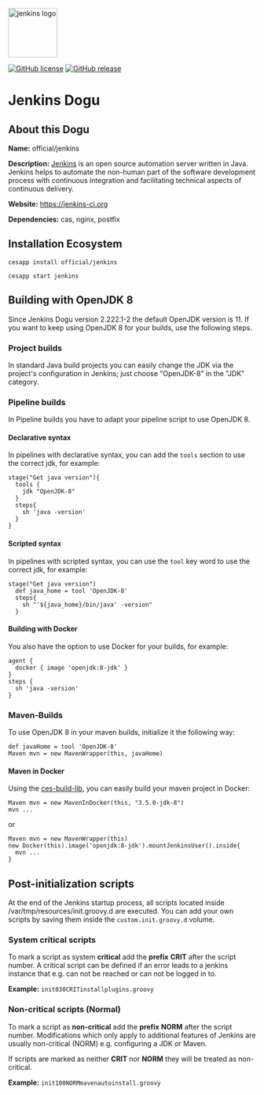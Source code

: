 <img src="https://cloudogu.com/images/dogus/jenkins.png" alt="jenkins logo" height="100px">


[![GitHub license](https://img.shields.io/github/license/cloudogu/jenkins.svg)](https://github.com/cloudogu/jenkins/blob/master/LICENSE)
[![GitHub release](https://img.shields.io/github/release/cloudogu/jenkins.svg)](https://github.com/cloudogu/jenkins/releases)

# Jenkins Dogu

## About this Dogu

**Name:** official/jenkins

**Description:** [Jenkins](https://en.wikipedia.org/wiki/Jenkins_(software)) is an open source automation server written in Java. Jenkins helps to automate the non-human part of the software development process with continuous integration and facilitating technical aspects of continuous delivery.

**Website:** https://jenkins-ci.org

**Dependencies:** cas, nginx, postfix

## Installation Ecosystem
```
cesapp install official/jenkins

cesapp start jenkins
```

## Building with OpenJDK 8

Since Jenkins Dogu version 2.222.1-2 the default OpenJDK version is 11. If you want to keep using OpenJDK 8 for your builds, use the following steps.

### Project builds

In standard Java build projects you can easily change the JDK via the project's configuration in Jenkins; just choose "OpenJDK-8" in the "JDK" category.

### Pipeline builds

In Pipeline builds you have to adapt your pipeline script to use OpenJDK 8.

#### Declarative syntax

In pipelines with declarative syntax, you can add the `tools` section to use the correct jdk, for example:

```
stage("Get java version"){
  tools {
    jdk "OpenJDK-8"
  }
  steps{
    sh 'java -version'
  }
}
```

#### Scripted syntax

In pipelines with scripted syntax, you can use the `tool` key word to use the correct jdk, for example:

```
stage("Get java version")
  def java_home = tool 'OpenJDK-8'
  steps{
    sh "'${java_home}/bin/java' -version"
  }
```

#### Building with Docker

You also have the option to use Docker for your builds, for example:

```
agent {
  docker { image 'openjdk:8-jdk' }
}
steps {
  sh 'java -version'
}
```

### Maven-Builds

To use OpenJDK 8 in your maven builds, initialize it the following way:

```
def javaHome = tool 'OpenJDK-8'
Maven mvn = new MavenWrapper(this, javaHome)
```

#### Maven in Docker

Using the [ces-build-lib](https://github.com/cloudogu/ces-build-lib), you can easily build your maven project in Docker:

```
Maven mvn = new MavenInDocker(this, "3.5.0-jdk-8")
mvn ...
```
or
```
Maven mvn = new MavenWrapper(this)
new Docker(this).image('openjdk:8-jdk').mountJenkinsUser().inside{
  mvn ...
}
```

## Post-initialization scripts
At the end of the Jenkins startup process, all scripts located inside /var/tmp/resources/init.groovy.d are executed.
You can add your own scripts by saving them inside the `custom.init.groovy.d` volume.

### System critical scripts
To mark a script as system **critical** add the **prefix** **CRIT** after the script number. A critical script can be defined if an error leads to a jenkins instance that e.g. can not be reached or can not be logged in to.

**Example:** `init030CRITinstallplugins.groovy`

### Non-critical scripts (Normal)
To mark a script as **non-critical** add the **prefix** **NORM** after the script number. Modifications which only apply to additional features of Jenkins are usually non-critical (NORM) e.g. configuring a JDK or Maven.

If scripts are marked as neither **CRIT** nor **NORM** they will be treated as non-critical.

**Example:** `init100NORMmavenautoinstall.groovy`
